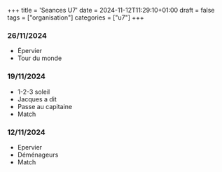 +++
title = 'Seances U7'
date = 2024-11-12T11:29:10+01:00
draft = false
tags = ["organisation"]
categories = ["u7"]
+++

### 26/11/2024

* Épervier
* Tour du monde

### 19/11/2024

* 1-2-3 soleil
* Jacques a dit
* Passe au capitaine
* Match

### 12/11/2024

* Epervier
* Déménageurs
* Match
